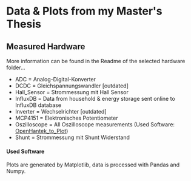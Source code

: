# Data & Plots from my Master's Thesis

## Measured Hardware

More information can be found in the Readme of the selected hardware folder...

- ADC = Analog-Digital-Konverter
- DCDC = Gleichspannungswandler [outdated]
- Hall_Sensor = Strommessung mit Hall Sensor
- InfluxDB = Data from household & energy storage sent online to InfluxDB database
- Inverter = Wechselrichter [outdated]
- MCP4151 = Elektronisches Potentiometer
- Oszilloscope = All Oszilloscope measurements (Used Software: [OpenHantek_to_Plot](https://github.com/PaulusElektrus/OpenHantek_to_Plot))
- Shunt = Strommessung mit Shunt Widerstand

#### Used Software

Plots are generated by Matplotlib, data is processed with Pandas and Numpy.